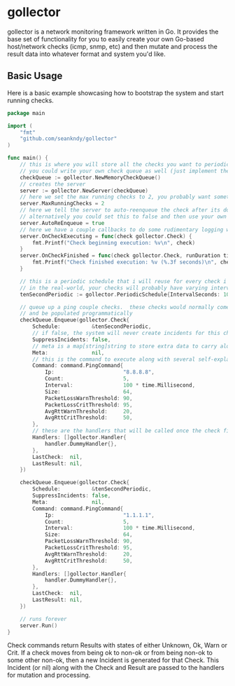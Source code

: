 # gollector
gollector is a network monitoring framework written in Go.  It provides the base set of functionality for you to easily create your own Go-based host/network checks (icmp, snmp, etc) and then mutate and process the result data into whatever format and system you'd like. 
## Basic Usage
Here is a basic example showcasing how to bootstrap the system and start running checks.

```go
package main

import (
	"fmt"
	"github.com/seankndy/gollector"
)

func main() {
	// this is where you will store all the checks you want to periodically execute
	// you could write your own check queue as well (just implement the CheckQueue interface)
	checkQueue := gollector.NewMemoryCheckQueue()
	// creates the server
	server := gollector.NewServer(checkQueue)
	// here we set the max running checks to 2, you probably want something much higher
	server.MaxRunningChecks = 2
	// here we tell the server to auto-reenqueue the check after its done executing
	// alternatively you could set this to false and then use your own system for populating checkQueue
	server.AutoReEnqueue = true
	// here we have a couple callbacks to do some rudimentary logging when check start and finish
	server.OnCheckExecuting = func(check gollector.Check) {
		fmt.Printf("Check beginning execution: %v\n", check)
	}
	server.OnCheckFinished = func(check gollector.Check, runDuration time.Duration) {
		fmt.Printf("Check finished execution: %v (%.3f seconds)\n", check, runDuration.Seconds())
	}

	// this is a periodic schedule that i will reuse for every check i put into the queue
	// in the real-world, your checks will probably have varying intervals
	tenSecondPeriodic := gollector.PeriodicSchedule{IntervalSeconds: 10}

	// queue up a ping couple checks.  these checks would normally come from your own database
	// and be populated programmatically
	checkQueue.Enqueue(gollector.Check{
		Schedule:          &tenSecondPeriodic,
		// if false, the system will never create incidents for this check
		SuppressIncidents: false,
		// meta is a map[string]string to store extra data to carry along with the check
		Meta:              nil,
		// this is the command to execute along with several self-explanatory parameters
		Command: command.PingCommand{
			Ip:                      "8.8.8.8",
			Count:                   5,
			Interval:                100 * time.Millisecond,
			Size:                    64,
			PacketLossWarnThreshold: 90,
			PacketLossCritThreshold: 95,
			AvgRttWarnThreshold:     20,
			AvgRttCritThreshold:     50,
		},
		// these are the handlers that will be called once the check finishes
		Handlers: []gollector.Handler{
			handler.DummyHandler{},
		},
		LastCheck:  nil,
		LastResult: nil,
	})

	checkQueue.Enqueue(gollector.Check{
		Schedule:          &tenSecondPeriodic,
		SuppressIncidents: false,
		Meta:              nil,
		Command: command.PingCommand{
			Ip:                      "1.1.1.1",
			Count:                   5,
			Interval:                100 * time.Millisecond,
			Size:                    64,
			PacketLossWarnThreshold: 90,
			PacketLossCritThreshold: 95,
			AvgRttWarnThreshold:     20,
			AvgRttCritThreshold:     50,
		},
		Handlers: []gollector.Handler{
			handler.DummyHandler{},
		},
		LastCheck:  nil,
		LastResult: nil,
	})

	// runs forever
	server.Run()
}
```
Check commands return Results with states of either Unknown, Ok, Warn or Crit.  If a check moves from being ok to non-ok or from being non-ok to some other non-ok, then a new Incident is generated for that Check.  This Incident (or nil) along with the Check and Result are passed to the handlers for mutation and processing.